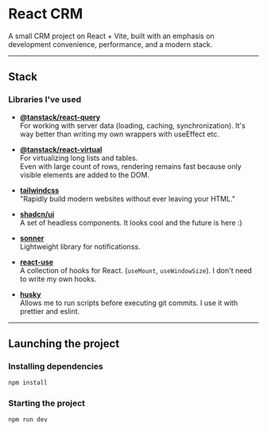 # React CRM

A small CRM project on React + Vite, built with an emphasis on development convenience, performance, and a modern stack.

---

## Stack

### Libraries I've used

- **[@tanstack/react-query](https://tanstack.com/query/latest)**  
  For working with server data (loading, caching, synchronization).
  It's way better than writing my own wrappers with useEffect etc.

- **[@tanstack/react-virtual](https://tanstack.com/virtual/latest)**  
  For virtualizing long lists and tables.  
  Even with large count of rows, rendering remains fast because only visible elements are added to the DOM.

- **[tailwindcss](https://tailwindcss.com/)**  
  "Rapidly build modern websites without ever leaving your HTML."

- **[shadcn/ui](https://ui.shadcn.com/)**  
  A set of headless components.
  It looks cool and the future is here :)

- **[sonner](https://sonner.emilkowal.ski/)**  
  Lightweight library for notificationss.

- **[react-use](https://github.com/streamich/react-use)**  
  A collection of hooks for React. (`useMount`, `useWindowSize`). I don't need to write my own hooks.

- **[husky](https://typicode.github.io/husky/)**  
  Allows me to run scripts before executing git commits.
  I use it with prettier and eslint.

---

## Launching the project

### Installing dependencies

```bash
npm install
```

### Starting the project

```bash
npm run dev
```
